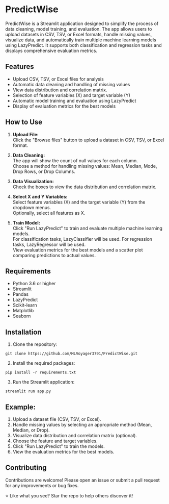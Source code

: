 # PredictWise

PredictWise is a Streamlit application designed to simplify the process of data cleaning, model training, and evaluation. The app allows users to upload datasets in CSV, TSV, or Excel formats, handle missing values, visualize data, and automatically train multiple machine learning models using LazyPredict. It supports both classification and regression tasks and displays comprehensive evaluation metrics.

## Features
- Upload CSV, TSV, or Excel files for analysis
- Automatic data cleaning and handling of missing values
- View data distribution and correlation matrix.
- Selection of feature variables (X) and target variable (Y)
- Automatic model training and evaluation using LazyPredict
- Display of evaluation metrics for the best models

## How to Use
1. **Upload File:**\
Click the "Browse files" button to upload a dataset in CSV, TSV, or Excel format.

2. **Data Cleaning:**\
The app will show the count of null values for each column.\
Choose a method for handling missing values: Mean, Median, Mode, Drop Rows, or Drop Columns.

3. **Data Visualization:**\
Check the boxes to view the data distribution and correlation matrix.

4. **Select X and Y Variables:**\
Select feature variables (X) and the target variable (Y) from the dropdown menus.\
Optionally, select all features as X.

5. **Train Model:**\
Click "Run LazyPredict" to train and evaluate multiple machine learning models.\
For classification tasks, LazyClassifier will be used. For regression tasks, LazyRegressor will be used.\
View evaluation metrics for the best models and a scatter plot comparing predictions to actual values.

## Requirements
- Python 3.6 or higher
- Streamlit
- Pandas
- LazyPredict
- Scikit-learn
- Matplotlib
- Seaborn

## Installation

1. Clone the repository:
```
git clone https://github.com/MLVoyager3791/PredictWise.git
```
2. Install the required packages:
```
pip install -r requirements.txt
```
3. Run the Streamlit application:
```
streamlit run app.py
```

## Example:

1. Upload a dataset file (CSV, TSV, or Excel).
2. Handle missing values by selecting an appropriate method (Mean, Median, or Drop).
3. Visualize data distribution and correlation matrix (optional).
4. Choose the feature and target variables.
5. Click "Run LazyPredict" to train the models.
6. View the evaluation metrics for the best models.

## Contributing
Contributions are welcome! Please open an issue or submit a pull request for any improvements or bug fixes.

⭐ Like what you see? Star the repo to help others discover it!
